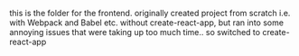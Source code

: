 this is the folder for the frontend. originally created project from scratch i.e. with Webpack and Babel etc. without create-react-app, but ran into some annoying issues that were taking up too much time.. so switched to create-react-app
